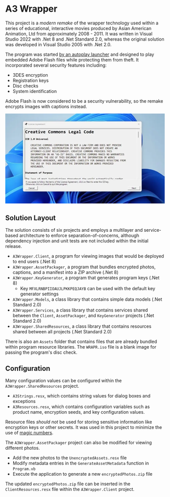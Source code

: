 # A3 Wrapper

This project is a *modern remake* of the wrapper technology used within a series of educational, interactive movies produced by Asian American Animation, Ltd from approximately 2008 - 2011. It was written in Visual Studio 2022 with .Net 8 and .Net Standard 2.0, whereas the original solution was developed in Visual Studio 2005 with .Net 2.0.

The program was started [by an autoplay launcher](https://github.com/kernja/vb6-a3-launcher/) and  designed to play embedded Adobe Flash files while protecting them from theft. It incorporated several security features including:

* 3DES encryption
* Registration keys
* Disc checks
* System identification

Adobe Flash is now considered to be a security vulnerability, so the remake encrypts images with captions instead.

![Movie of license screen, key entry, and photo display](./a3wrapper.webp)

## Solution Layout

The solution consists of six projects and employs a multilayer and service-based architecture to enforce separation-of-concerns, although dependency injection and unit tests are not included within the initial release.

* `A3Wrapper.Client`, a program for viewing images that would be deployed to end users (.Net 8)
* `A3Wrapper.AssetPackager`, a program that bundles encrypted photos, captions, and a manifest into a ZIP archive (.Net 8)
* `A3Wrapper.KeyGenerator`, a program that generates program keys (.Net 8)
    * Key `MFXLRNBPIIOAUJLPKKPEQJAYB` can be used with the default key generator settings
* `A3Wrapper.Models`, a class library that contains simple data models (.Net Standard 2.0)
* `A3Wrapper.Services`, a class library that contains services shared between the `Client`, `AssetPackager`, and `KeyGenerator` projects (.Net Standard 2.0)
* `A3Wrapper.SharedResources`, a class library that contains resources shared between all projects (.Net Standard 2.0)

There is also an `Assets` folder that contains files that are already bundled within program resource libraries. The `WRAPR.iso` file is a blank image for passing the program's disc check.

## Configuration

Many configuration values can be configured within the `A3Wrapper.SharedResources` project.
* `A3Strings.resx`, which contains string values for dialog boxes and exceptions
* `A3Resources.resx`, which contains configuration variables such as product name, encryption seeds, and key configuration values.

Resource files *should not* be used for storing sensitive information like encryption keys or other secrets. It was used in this project to minimize the use of [magic numbers](https://en.wikipedia.org/wiki/Magic_number_(programming)).

The `A3Wrapper.AssetPackager` project can also be modified for viewing different photos.
* Add the new photos to the `UnencryptedAssets.resx` file
* Modify metadata entries in the `GenerateAssetMetadata` function in `Program.vb`
* Execute the application to generate a new `encryptedPhotos.zip` file

The updated `encryptedPhotos.zip` file can be inserted in the `ClientResources.resx` file within the `A3Wrapper.Client` project.
